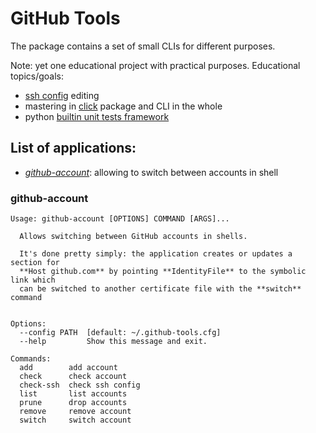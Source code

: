 # GitHub Tools

The package contains a set of small CLIs for different purposes.

Note: yet one educational project with practical purposes. Educational topics/goals:
- [ssh config](https://linux.die.net/man/5/ssh_config) editing
- mastering in [click](https://palletsprojects.com/p/click/) package and CLI in the whole
- python [builtin unit tests framework](https://docs.python.org/3/library/unittest.html)


## List of applications:
- *[github-account](#github-account)*: allowing to switch between accounts in shell


### github-account
```text
Usage: github-account [OPTIONS] COMMAND [ARGS]...

  Allows switching between GitHub accounts in shells.

  It's done pretty simply: the application creates or updates a section for
  **Host github.com** by pointing **IdentityFile** to the symbolic link which
  can be switched to another certificate file with the **switch** command


Options:
  --config PATH  [default: ~/.github-tools.cfg]
  --help         Show this message and exit.

Commands:
  add        add account
  check      check account
  check-ssh  check ssh config
  list       list accounts
  prune      drop accounts
  remove     remove account
  switch     switch account

```
